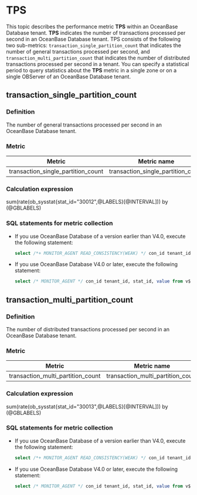 # TPS

This topic describes the performance metric **TPS** within an OceanBase Database tenant.  **TPS** indicates the number of transactions processed per second in an OceanBase Database tenant. TPS consists of the following two sub-metrics: `transaction_single_partition_count` that indicates the number of general transactions processed per second, and `transaction_multi_partition_count` that indicates the number of distributed transactions processed per second in a tenant. You can specify a statistical period to query statistics about the **TPS** metric in a single zone or on a single OBServer of an OceanBase Database tenant.

## transaction_single_partition_count

### Definition

The number of general transactions processed per second in an OceanBase Database tenant.

### Metric

| **Metric** | **Metric name** | **Unit** |
|-----------|----------|--------|
| transaction_single_partition_count | transaction_single_partition_count | count |

### Calculation expression

sum(rate(ob_sysstat{stat_id="30012",@LABELS}[@INTERVAL])) by (@GBLABELS)

### SQL statements for metric collection

* If you use OceanBase Database of a version earlier than V4.0, execute the following statement:

   ```sql
   select /*+ MONITOR_AGENT READ_CONSISTENCY(WEAK) */ con_id tenant_id, stat_id, value from v$sysstat where stat_id IN (30012) and (con_id > 1000 or con_id = 1) and class < 1000
   ```

* If you use OceanBase Database V4.0 or later, execute the following statement:

   ```sql
   select /* MONITOR_AGENT */ con_id tenant_id, stat_id, value from v$sysstat, DBA_OB_TENANTS where stat_id IN (30012) and (con_id > 1000 or con_id = 1) and class < 1000
   ```

## transaction_multi_partition_count

### Definition

The number of distributed transactions processed per second in an OceanBase Database tenant.

### Metric

| **Metric** | **Metric name** | **Unit** |
|----------|---------|--------|
| transaction_multi_partition_count | transaction_multi_partition_count | count |

### Calculation expression

sum(rate(ob_sysstat{stat_id="30013",@LABELS}[@INTERVAL])) by (@GBLABELS)

### SQL statements for metric collection

* If you use OceanBase Database of a version earlier than V4.0, execute the following statement:

   ```sql
   select /*+ MONITOR_AGENT READ_CONSISTENCY(WEAK) */ con_id tenant_id, stat_id, value from v$sysstat where stat_id IN (30013) and (con_id > 1000 or con_id = 1) and class < 1000
   ```

* If you use OceanBase Database V4.0 or later, execute the following statement:

   ```sql
   select /* MONITOR_AGENT */ con_id tenant_id, stat_id, value from v$sysstat, DBA_OB_TENANTS where stat_id IN (30013) and (con_id > 1000 or con_id = 1) and class < 1000
   ```
